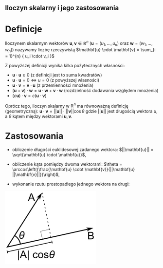 Iloczyn skalarny i jego zastosowania
---

# Definicje
Iloczynem skalarnym wektorów $\mathbf{u}, \mathbf{v} \in \mathbb{R}^n$ ($\mathbf{u} = (u_1, ..., u_n)$ oraz $\mathbf{w} = (w_1, ..., w_n)$) nazywamy liczbę rzeczywistą $\mathbf{u} \cdot \mathbf{v} = \sum_{i = 1}^{n} { u_i \cdot v_i }$

Z powyższej definicji wynika kilka pożytecznych własności:
* $\mathbf{u} \cdot \mathbf{u} \ge 0$ (z definicji jest to suma kwadratów)
* $\mathbf{u} \cdot \mathbf{u} = 0 \iff u = 0$ (z powyższej własności)
* $\mathbf{u} \cdot \mathbf{v} = \mathbf{v} \cdot \mathbf{u}$ (z przemienności mnożenia)
* $(\mathbf{u} + \mathbf{v}) \cdot \mathbf{w} = \mathbf{u} \cdot \mathbf{w} + \mathbf{v} \cdot \mathbf{w}$
(rozdzielność dodawania względem mnożenia)
* $(c\mathbf{u}) \cdot \mathbf{v} = c(\mathbf{u} \cdot \mathbf{v})$

Oprócz tego, iloczyn skalarny w $\mathbb{R}^n$ ma równoważną definicję (geometryczną):
$\mathbf{u} \cdot \mathbf{v} = ||\mathbf{u}|| \cdot ||\mathbf{v}|| \cos \theta$
gdzie $||\mathbf{u}||$ jest długością wektora $u$, a $\theta$ kątem między wektorami $\mathbf{u}, \mathbf{v}$.

# Zastosowania
* obliczenie długości euklidesowej zadanego wektora: $||\mathbf{u}|| = \sqrt{\mathbf{u} \cdot \mathbf{u}}$,

* obliczenie kąta pomiędzy dwoma wektorami: $\theta = \arccos\left({\frac{\mathbf{u} \cdot \mathbf{v}}{||\mathbf{u} ||\mathbf{v}||}}\right)$,

* wykonanie rzutu prostopadłego jednego wektora na drugi:

![](../../resources/I.3.7-Projection.png)

